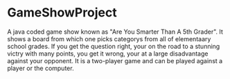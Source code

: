 # GameShowProject
A java coded game show known as "Are You Smarter Than A 5th Grader". It shows a board from which one picks categorys from all of elementaary school grades. If you get the question right, your on the road to a stunning victry with many points, you get it wrong, your at a large disadvantage against your opponent. It is a two-player game and can be played against a player or the computer. 

